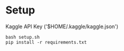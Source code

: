 # Setup

Kaggle API Key ('$HOME/.kaggle/kaggle.json')

```
bash setup.sh
pip install -r requirements.txt
```
